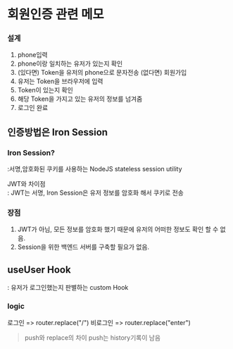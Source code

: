 # 회원인증 관련 메모

### 설계

1. phone입력
2. phone이랑 일치하는 유저가 있는지 확인
3. (있다면) Token을 유저의 phone으로 문자전송 (없다면) 회원가입
4. 유저는 Token을 브라우저에 입력
5. Token이 있는지 확인
6. 해당 Token을 가지고 있는 유저의 정보를 넘겨줌
7. 로그인 완료

## 인증방법은 Iron Session

### Iron Session?

:서명,암호화된 쿠키를 사용하는 NodeJS stateless session utility

JWT와 차이점  
: JWT는 서명, Iron Session은 유저 정보를 암호화 해서 쿠키로 전송

### 장점

1. JWT가 아님, 모든 정보를 암호화 했기 때문에 유저의 어떠한 정보도 확인 할 수 없음.
2. Session을 위한 백엔드 서버를 구축할 필요가 없음.

## useUser Hook

: 유저가 로그인했는지 판별하는 custom Hook

### logic

로그인 => router.replace("/")
비로그인 => router.replace("enter")

> push와 replace의 차이
> push는 history기록이 남음
